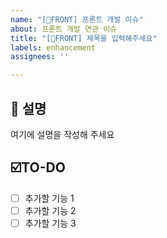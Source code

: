 ```yaml
---
name: "[💄FRONT] 프론트 개발 이슈"
about: 프론트 개발 연관 이슈
title: "[💄FRONT] 제목을 입력해주세요"
labels: enhancement
assignees: ''

---
```


## 💬 설명

여기에 설명을 작성해 주세요

## ☑️TO-DO

- [ ] 추가할 기능 1
- [ ] 추가할 기능 2
- [ ] 추가할 기능 3
